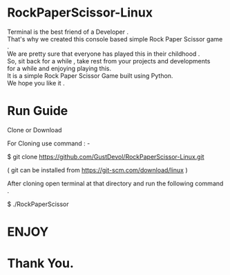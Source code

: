 # RockPaperScissor-Linux

  Terminal is the best friend of a Developer .                                                                           
	That's why we created this console based simple Rock Paper Scissor game .         
	We are pretty sure that everyone has played this in their childhood .                      
	So, sit back for a while , take rest from your projects and  developments                
	for a while and enjoying playing this.                                                                            
	It is a simple Rock Paper Scissor Game built using Python.                                            														
	We hope you like it .
  
  # Run Guide
  
  Clone or Download
  
  For Cloning use command : -
  
  $ git clone https://github.com/GustDevol/RockPaperScissor-Linux.git
  
  ( git can be installed from https://git-scm.com/download/linux )
  
  After cloning open terminal at that directory and run the following command .
  
  $ ./RockPaperScissor
  
  # ENJOY
  
  # Thank You.
